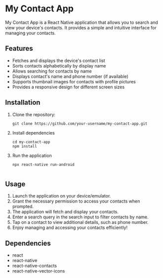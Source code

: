 # My Contact App

My Contact App is a React Native application that allows you to search and view your device's contacts. It provides a simple and intuitive interface for managing your contacts.

## Features

- Fetches and displays the device's contact list
- Sorts contacts alphabetically by display name
- Allows searching for contacts by name
- Displays contact's name and phone number (if available)
- Supports thumbnail images for contacts with profile pictures
- Provides a responsive design for different screen sizes



## Installation

1. Clone the repository:

   ```shell
   git clone https://github.com/your-username/my-contact-app.git

2. Install dependencies

   ```shell
   cd my-contact-app
   npm install

3. Run the application

    ```shell
    npx react-native run-android


## Usage

1. Launch the application on your device/emulator.
2. Grant the necessary permission to access your contacts when prompted.
3. The application will fetch and display your contacts.
4. Enter a search query in the search input to filter contacts by name.
5. Tap on a contact to view additional details, such as phone number.
6. Enjoy managing and accessing your contacts efficiently!

## Dependencies
- react
- react-native
- react-native-contacts
- react-native-vector-icons





